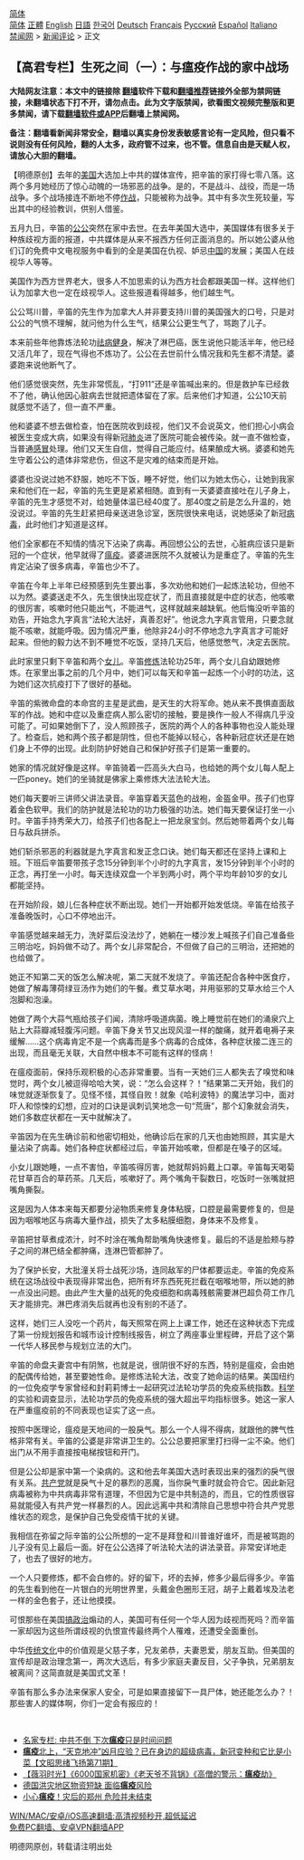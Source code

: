  <!-- 面包屑导航 --> <div class="breadcrumb"><!-- GTranslate: https://gtranslate.io/ -->  <div class="switcher notranslate">  <div class="selected">  <a href="#" onclick="return false;"> 简体</a>  </div>  <div class="option">  <a href="https://www.bannedbook.org" onclick="doGTranslate('zh-CN|zh-CN');jQuery('div.switcher div.selected a').html(jQuery(this).html());return false;" title="简体中文" class="nturl selected"> 简体</a>  <a href="https://www.bannedbook.org/zh-tw/" onclick="doGTranslate('zh-CN|zh-TW');jQuery('div.switcher div.selected a').html(jQuery(this).html());return false;" title="繁體中文" class="nturl"> 正體</a>  <a href="https://www.bannedbook.org/en/" onclick="doGTranslate('zh-CN|en');jQuery('div.switcher div.selected a').html(jQuery(this).html());return false;" title="English" class="nturl"> English</a>  <a href="https://www.bannedbook.org/ja/" onclick="doGTranslate('zh-CN|ja');jQuery('div.switcher div.selected a').html(jQuery(this).html());return false;" title="日本語" class="nturl"> 日語</a>  <a href="https://www.bannedbook.org/ko/" onclick="doGTranslate('zh-CN|ko');jQuery('div.switcher div.selected a').html(jQuery(this).html());return false;" title="한국어" class="nturl"> 한국어</a>  <a href="https://www.bannedbook.org/de/" onclick="doGTranslate('zh-CN|de');jQuery('div.switcher div.selected a').html(jQuery(this).html());return false;" title="Deutsch" class="nturl"> Deutsch</a>  <a href="https://www.bannedbook.org/fr/" onclick="doGTranslate('zh-CN|fr');jQuery('div.switcher div.selected a').html(jQuery(this).html());return false;" title="Français" class="nturl"> Français</a>  <a href="https://www.bannedbook.org/ru/" onclick="doGTranslate('zh-CN|ru');jQuery('div.switcher div.selected a').html(jQuery(this).html());return false;" title="Русский" class="nturl"> Русский</a>  <a href="https://www.bannedbook.org/es/" onclick="doGTranslate('zh-CN|es');jQuery('div.switcher div.selected a').html(jQuery(this).html());return false;" title="Español" class="nturl"> Español</a>  <a href="https://www.bannedbook.org/it/" onclick="doGTranslate('zh-CN|it');jQuery('div.switcher div.selected a').html(jQuery(this).html());return false;" title="Italiano" class="nturl"> Italiano</a>  </div>  </div>      <div class='breadcrumb-sub'><!-- Breadcrumb NavXT 6.3.0 --> <a href="https://www.bannedbook.org/" class="home">禁闻网</a> &gt; <a href="https://www.bannedbook.org/bnews/comments/" class="category">新闻评论</a> &gt; 正文</div></div><h2>【高君专栏】生死之间（一）：与瘟疫作战的家中战场</h2> <p class="notice"><b>大陆网友注意：本文中的链接除 <a href="https://github.com/bannedbook/fanqiang" >翻墙</a>软件下载和<a href="https://github.com/killgcd/justmysocks/blob/master/README.md">翻墙推荐</a>链接外全部为禁网链接，未翻墙状态下打不开，请勿点击。此为文字版禁闻，欲看图文视频完整版和更多禁闻，请下载<a href="https://github.com/bannedbook/fanqiang">翻墙软件或APP</a>后翻墙上禁闻网。</p><p>备注：翻墙看新闻非常安全，翻墙以真实身份发表敏感言论有一定风险，但只看不说则没有任何风险，翻的人太多，政府管不过来，也不管。信息自由是天赋人权，请放心大胆的翻墙。</b></p>  <div class="entry"> <p>              <a href="https://i2.wp.com/upload-images-bucket-v64rleca837do.s3.eu-west-1.amazonaws.com/wp-content/uploads/2021/08/05175918/mask-5420156_640_%E5%89%AF%E6%9C%AC.jpg?fit=1000%2C1001&#038;ssl=1" data-caption=""></a>                            </p> <p>【明德原创】去年的<a href="https://www.bannedbook.org/bnews/tag/%e7%be%8e%e5%9b%bd/" class="st_tag internal_tag" rel="tag" title="标签 美国 下的日志">美国</a>大选加上中共的媒体宣传，把辛笛的家打得七零八落。这两个多月她经历了惊心动魄的一场邪恶的战争。是的，不是战斗、战役，而是一场战争。多个战场接连不断地不停<a href="https://www.bannedbook.org/bnews/tag/%E4%BD%9C%E6%88%98/" class="st_tag internal_tag" rel="tag" title="标签 作战 下的日志">作战</a>，只能被称为战争。其中有多次生死较量，写出其中的经验教训，供别人借鉴。</p> <p>五月九日，辛笛的<a href="https://www.bannedbook.org/bnews/tag/%e5%85%ac%e5%85%ac/" class="st_tag internal_tag" rel="tag" title="标签 公公 下的日志">公公</a>突然在家中去世。在去年美国大选中，美国媒体有很多关于种族歧视方面的报道，中共媒体是从来不报西方任何正面消息的。所以她公婆从他们订的免费中文电视服务中看到的全是美国在仇视、妒忌<span class='wp_keywordlink_affiliate'><a href="https://www.bannedbook.org/" title="中国" target="_blank">中国</a></span>的发展；美国人在歧视华人等等。</p> <p>美国作为西方世界老大，很多人不加思索的认为西方社会都跟美国一样。这样他们认为加拿大也一定在歧视华人。这些报道看得越多，他们越生气。</p> <p>公公骂川普，辛笛的先生作为加拿大人并非要支持川普的美国强大的口号，只是对公公的气愤不理解，就问他为什么生气，结果公公更生气了，骂跑了儿子。</p> <p>本来前些年他靠炼法轮功<span class='wp_keywordlink'><a href="https://www.bannedbook.org/forum3/topic52.html" title="电子书：法轮功祛病健身效果调查报告" target="_blank">祛病健身</a></span>，解决了淋巴癌，医生说他只能活半年，他已经又活几年了，现在气得也不炼功了。公公在去世前什么情况我和先生都不清楚。婆婆跑来说他断气了。</p> <p>他们感觉很突然，先生非常慌乱，“打911”还是辛笛喊出来的。但是救护车已经救不了他，确认他因心脏病去世就把遗体留在了家。后来他们才知道，公公10天前就感觉不适了，但一直不严重。</p> <p>他和婆婆不想去做检查，怕在医院收到歧视，他们又不会说英文，他们担心小病会被医生变成大病，如果没有得新冠<a href="https://www.bannedbook.org/bnews/tag/%e8%82%ba%e7%82%8e/" class="st_tag internal_tag" rel="tag" title="标签 肺炎 下的日志">肺炎</a>进了医院可能会被传染。就一直不做检查，当普通<a href="https://www.bannedbook.org/bnews/tag/%E6%84%9F%E5%86%92/" class="st_tag internal_tag" rel="tag" title="标签 感冒 下的日志">感冒</a>处理。他们又天生自信，觉得自己能应付。结果酿成大祸。婆婆和她先生守着公公的遗体非常悲伤，但这不是灾难的结束而是开始。</p> <p>婆婆也没说过她不舒服，她吃不下饭，睡不好觉，他们以为她太伤心，让她到我家来和他们在一起，辛笛的先生更是紧紧相随。直到有一天婆婆直接吐在儿子身上，辛笛的先生才感觉不对，给她量体温已经40度了。那40度之前是怎么升温的，她没说过。辛笛的先生赶紧把母亲送进急诊室，医院很快来电话，说她感染了新冠<a href="https://www.bannedbook.org/bnews/tag/%e7%97%85%e6%af%92/" class="st_tag internal_tag" rel="tag" title="标签 病毒 下的日志">病毒</a>，此时他们才知道是这样。</p>  <p>他们全家都在不知情的情况下沾染了病毒。再回想公公的去世，心脏病应该只是新冠的一个症状，他早就得了<a href="https://www.bannedbook.org/bnews/tag/%e7%98%9f%e7%96%ab/" class="st_tag internal_tag" rel="tag" title="标签 瘟疫 下的日志">瘟疫</a>。婆婆进医院不久就被认为是重症了。辛笛的先生肯定沾染了很多病毒，辛笛也少不了。</p> <p>辛笛在今年上半年已经预感到先生要出事，多次劝他和她们一起炼法轮功，但他不以为然。婆婆送走不久，先生很快出现症状了，而且直接就是中症的状态，他咳嗽的很厉害，咳嗽时他只能出气，不能进气，这样就越来越缺氧。他后悔没听辛笛的劝告，开始念九字真言“法轮大法好，真善忍好”。他说念九字真言管用，只要念就能不咳嗽，就能呼吸。因为情况严重，他除非24小时不停地念九字真言才可能好起来。但他的毅力达不到不睡觉不吃饭，坚持几天后，他感觉憋气，决定去医院。</p> <p>此时家里只剩下辛笛和两个<a href="https://www.bannedbook.org/bnews/tag/%e5%a5%b3%e5%84%bf/" class="st_tag internal_tag" rel="tag" title="标签 女儿 下的日志">女儿</a>。辛笛<span class='wp_keywordlink'><a href="https://www.qi-gong.me/" title="气功修炼网" target="_blank">修炼</a></span>法轮功25年，两个女儿自幼跟她修炼。在家里出事之前的几个月中，她们可以每天和辛笛一起炼一个小时的功法，这为她们这次抗疫打下了很好的基础。</p> <p>辛笛的紫微命盘的本命宫的主星是武曲，是天生的大将军命。她从来不畏惧直面敌军的作战。她和中症以及重症病人那么密切的接触，要是换作一般人不得病几乎没可能了。可如果她倒下了，没人照顾孩子，医院的两个人的各种事物也没人能处理了。检查后，她和两个孩子都是阴性，但也不能掉以轻心，各种新冠症状还是在她们身上不停的出现。此刻防护好她自己和保护好孩子们是第一重要的。</p> <p>她家的情况就好像是这样。辛笛骑着一匹高头大白马，也给她的两个女儿每人配上一匹poney。她们的坐骑就是佛家上乘修炼大法法轮大法。</p> <p>她们每天要听三讲师父讲法录音。辛笛穿着天蓝色的战袍，金盔金甲。孩子们也穿着金色软甲。我们的防护就是法轮功的功力极强的功法。她们每天要保证打坐一小时。辛笛手持秀荣大刀，给孩子们也各配上一把龙泉宝剑。然后她带着两个女儿每日与敌兵拼杀。</p> <p>她们斩杀邪恶的利器就是九字真言和发正念口诀。她们每天都还在坚持上课和上班。下班后辛笛要带孩子念15分钟到半个小时的九字真言，发15分钟到半个小时的正念，再打坐一小时。每天连续双盘一个半到两小时，两个平均年龄10岁的女儿都能坚持。</p> <p>在开始阶段，娘儿仨各种症状不断出现。她们一开始都开始发低烧。辛笛在给孩子准备晚饭时，心口不停地出汗。</p> <p>辛笛感觉越来越无力，洗好菜后没法炒了，她躺在一楼沙发上喊孩子们自己准备些三明治吃，妈妈做不动了。两个女儿非常配合，不但做了自己的三明治，还把她的也给做了。</p>  <p>她正不知第二天的饭怎么解决呢，第二天就不发烧了。辛笛还配合各种中医食疗，她做了解毒薄荷绿豆汤作为她们的午餐。煮艾草水喝，并用驱邪的艾草水给三个人泡脚和泡澡。</p> <p>她做了两个大蒜气瓶给孩子们闻，清除呼吸道病菌。晚上睡觉前在她们的涌泉穴上贴上大蒜瓣减轻腹泻问题。辛笛下身关节又出现风湿一样的酸痛，就开着电褥子来缓解……这个病毒肯定不是一个病毒而是多个病毒的合成体，各种症状接二连三的出现，而且毫无关联，大自然中根本不可能有这样的怪病！</p> <p>在瘟疫面前，保持乐观积极的心态非常重要。当有一天她们三人都失去了嗅觉和味觉时，两个女儿被逗得哈哈大笑，说：“怎么会这样？！”结果第二天开始，我们的味觉就逐渐恢复了。见怪不怪，其怪自败！就象《哈利波特》的魔法学习中，面对吓人和惊悚的幻想，应对的口诀是讽刺讥笑地念一句“荒唐”，那个幻象就会消失，她们多数症状都在一天中就解决了。</p> <p>辛笛因为在先生确诊前和他密切相处，他确诊后在家的几天也由她照顾，其实是大量沾染了病毒。她们各种症状都经过后，辛笛开始咳嗽，但都是在嗓子的区域。</p> <p>小女儿跟她睡，一点不害怕，辛笛咳得厉害，她就帮妈妈戴上口罩。辛笛每天喝菊花甘草百合的草药茶。几天后，咳嗽好了。两个嘴角干裂数日，吃饭时一张嘴就把嘴角撕裂。</p> <p>这是因为人体本来每天都要分泌物质来修复身体粘膜，口腔是最需要修复的，但是因为咽喉地区与病毒大量作战，损失了太多粘膜细胞，身体来不及修复。</p> <p>辛笛把甘草煮成浓汁，时不时涂在嘴角帮助嘴角快速修复。最后的不适是脸颊与脖子之间的淋巴结全都肿痛，连淋巴管都肿了。</p> <p>为了保护长安，大批潼关将士战死沙场，连同敌军的尸体都要运走。辛笛的免疫系统在这场战役中表现得非常出色，把所有坏东西死死拦截在咽喉地带，所以她的肺一点没出问题。由此产生大量的战死的免疫细胞和病毒残骸需要淋巴超负荷工作几天才能排完。淋巴疼消失后就再也没有别的不适了。</p> <p>这样，她们三人没吃一个药片，每天照常在网上上课工作，她还在这种状态下完成了第一份规划报告和城市设计控制线报告，树立了两座事业里程碑，开启了这个第一代华人移民参与规划立法的大门。</p>  <p>辛笛的命盘夫妻宫中有阴煞，也就是说，很阴很不好的东西，特别是瘟疫，会由她的配偶传给她，甚至要她性命。是修炼法轮大法，改变了她命运的结果。美国纽约的一位免疫学专家曾经和封莉莉博士一起研究过法轮功学员的免疫系统指数。<span class='wp_keywordlink'><a href="https://www.bannedbook.org/forum11/topic309.html" title="禁片：“科学”的棍子" target="_blank">科学</a></span>的实验和调查显示，法轮功学员的免疫系统的强大超出平均指标很多。她这一家人在严重瘟疫前的不同表现也证实了这一点。</p> <p>按照中医理论，瘟疫是天地间的一股戾气。那么一个人得不得病，就跟他的脾气性格非常有关。辛笛的公婆是非常讲卫生的。公公总要把家里打扫得一尘不染。他们出门从不用手直接按电梯按钮和开门。</p> <p>但是公公却是家中第一个染病的。这和他去年美国大选时表现出来的强烈的戾气很有关系。<a href="https://www.bannedbook.org/bnews/tag/%e5%85%b1%e4%ba%a7%e5%85%9a/" class="st_tag internal_tag" rel="tag" title="标签 共产党 下的日志">共产党</a>就是戾气十足的暴烈的恶魔，当你戾气重时就会符合它。因此新冠病毒被称为中共病毒非常有道理，不但因为它是中共制造的，而且，它的性质很容易就能侵入有共产党一样暴烈的人。因此远离中共和清除自己思想中符合共产党思维状态的观念，是保护自己免受疫情干扰的关键。</p> <p>我相信在弥留之际辛笛的公公所想的一定不是拜登和川普谁好谁坏，而是被骂跑的儿子没有见上最后一面。好在公公选择了听法轮大法的讲法录音。非常安详地走了，也去了很好的地方。</p> <p>一个人只要修炼，都不会白修的。好的留下，坏的去掉，修多少最后得多少。辛笛的先生看到他在一片银白的光明世界里，头戴金色圈形王冠，胡子上戴着埃及法老一样的金色套子，还让他摸摸。</p> <p>可恨那些在美国<span class='wp_keywordlink'><a href="https://www.bannedbook.org/forum11/topic331.html" title="禁片：搞政治" target="_blank">搞政治</a></span>煽动的人，美国可有任何一个华人因为歧视而死吗？而辛笛一家却因为这些所谓歧视的仇恨宣传最终两个人罹难，还遭受全面重创。</p> <p>中华<span class='wp_keywordlink_affiliate'><a href="https://www.bannedbook.org/bnews/tculture/" title="传统文化" target="_blank">传统文化</a></span>中的价值观是父慈子孝，兄友弟恭，夫妻恩爱，朋友互助。但美国的宣传却是政治理念第一，两次大选后，有多少家庭夫妻反目，父子争执，兄弟朋友被离间？这简直就是美国式文革！</p> <p>辛笛有那么多办法来保家人安全，可是如果直接留下一具尸体，她还能怎么办？！那些害人的媒体啊，你们一定会有报应的！</p> <p>&nbsp;</p>  <ul class='op-related-articles' title='相关阅读'> <li><a href='https://www.bannedbook.org/bnews/comments/20210805/1600623.html' target='_blank'>名家专栏: 中共不倒 下次<b>瘟疫</b>只是时间问题</a></li> <li><a href='https://www.bannedbook.org/bnews/bannedvideo/20210801/1598103.html' target='_blank'><b>瘟疫</b>北上，“天克地冲”凶月应验？已在身边的超级病毒，新冠变种和它比是小菜【文昭思绪飞扬第71期】</a></li> <li><a href='https://www.bannedbook.org/bnews/comments/20210726/1594129.html' target='_blank'>【薇羽时光】《6000国家机密》《老天爷不背锅》《高僧的警示：<b>瘟疫</b>劫》</a></li> <li><a href='https://www.bannedbook.org/bnews/baitai/20210725/1593911.html' target='_blank'>德国洪灾地区物资短缺 面临<b>瘟疫</b>风险</a></li> <li><a href='https://www.bannedbook.org/bnews/comments/20210724/1593539.html' target='_blank'>小心<b>瘟疫</b>！灾后的郑州 危险并未结束</a></li> </ul> <p class="texttj"> <a href="https://github.com/bannedbook/fanqiang/wiki/V2ray%E6%9C%BA%E5%9C%BA" target="_blank">WIN/MAC/安卓/iOS高速翻墙:高清视频秒开,超低延迟</a><br/> <a href="https://github.com/bannedbook/fanqiang/wiki/%E7%A6%81%E9%97%BB%E7%BD%91%E5%AE%89%E5%8D%93%E7%BF%BB%E5%A2%99%E6%96%B0%E9%97%BBAPP" target="_blank">免费PC翻墙、安卓VPN翻墙APP</a></p><p>明德网原创，转载请注明出处</p><a name='sharetosocial'></a>  <div style="margin-bottom:5px;padding-bottom:5px;clear:both"> <div id="archive-pix-1" class="banner-ads"> <!-- AuctionX Display platform tag START --> <div id="26318x728x90x621x_ADSLOT2" clicktrack="%%CLICK_URL_ESC%%"></div> <!-- AuctionX Display platform tag END --> </div> <div id="archive-pix-2" class="banner-ads"> <!-- AuctionX Display platform tag START --> <div id="26315x300x250x621x_ADSLOT2" clicktrack="%%CLICK_URL_ESC%%"></div> <!-- AuctionX Display platform tag END --> </div> </div>  <div id="archive-pix-1" class="banner-ads"> <!-- AuctionX Display platform tag START --> <div id="26318x728x90x621x_ADSLOT3" clicktrack="%%CLICK_URL_ESC%%"></div> <!-- AuctionX Display platform tag END --> </div> </div><!--END ENTRY--> 